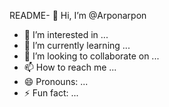 README- 👋 Hi, I’m @Arponarpon
- 👀 I’m interested in ...
- 🌱 I’m currently learning ...
- 💞️ I’m looking to collaborate on ...
- 📫 How to reach me ...
- 😄 Pronouns: ...
- ⚡ Fun fact: ...

<!---
Arponarpon/Arponarpon is a ✨ special ✨ repository because its `README.md` (this file) appears on your GitHub profile.
You can click the Preview link to take a look at your changes.
--->
